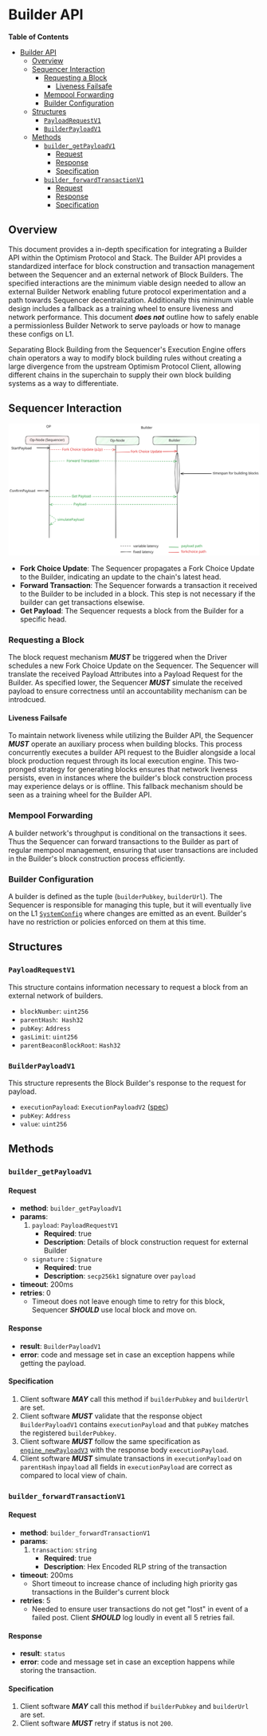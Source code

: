 # Builder API
<!-- START doctoc generated TOC please keep comment here to allow auto update -->
<!-- DON'T EDIT THIS SECTION, INSTEAD RE-RUN doctoc TO UPDATE -->
**Table of Contents**

- [Builder API](#builder-api)
  - [Overview](#overview)
  - [Sequencer Interaction](#sequencer-interaction)
    - [Requesting a Block](#requesting-a-block)
      - [Liveness Failsafe](#liveness-failsafe)
    - [Mempool Forwarding](#mempool-forwarding)
    - [Builder Configuration](#builder-configuration)
  - [Structures](#structures)
    - [`PayloadRequestV1`](#payloadrequestv1)
    - [`BuilderPayloadV1`](#builderpayloadv1)
  - [Methods](#methods)
    - [`builder_getPayloadV1`](#builder_getpayloadv1)
      - [Request](#request)
      - [Response](#response)
      - [Specification](#specification)
    - [`builder_forwardTransactionV1`](#builder_forwardtransactionv1)
      - [Request](#request-1)
      - [Response](#response-1)
      - [Specification](#specification-1)

<!-- END doctoc generated TOC please keep comment here to allow auto update -->

## Overview

This document provides a in-depth specification for integrating a Builder API within the Optimism Protocol and Stack. The Builder API provides a standardized interface for block construction and transaction management between the Sequencer and an external network of Block Builders. The specified interactions are the minimum viable design needed to allow an external Builder Network enabling future protocol experimentation and a path towards Sequencer decentralization. Additionally this minimum viable design includes a fallback as a training wheel to ensure liveness and network performance. This document ***does not*** outline how to safely enable a permissionless Builder Network to serve payloads or how to manage these configs on L1.

Separating Block Building from the Sequencer's Execution Engine offers chain operators a way to modify block building rules without creating a large divergence from the upstream Optimism Protocol Client, allowing different chains in the superchain to supply their own block building systems as a way to differentiate.

## Sequencer Interaction

![image](/specs/static/assets/builder_sequence_diagram.svg)

- **Fork Choice Update**: The Sequencer propagates a Fork Choice Update to the Builder, indicating an update to the chain's latest head.
- **Forward Transaction**: The Sequencer forwards a transaction it received to the Builder to be included in a block. This step is not necessary if the builder can get transactions elsewise.
- **Get Payload**: The Sequencer requests a block from the Builder for a specific head.

### Requesting a Block

The block request mechanism ***MUST*** be triggered when the Driver schedules a new Fork Choice Update on the Sequencer. The Sequencer will translate the received Payload Attributes into a Payload Request for the Builder. As specified lower, the Sequencer ***MUST*** simulate the received payload to ensure correctness until an accountability mechanism can be introdcued.

#### Liveness Failsafe

To maintain network liveness while utilizing the Builder API, the Sequencer ***MUST*** operate an auxiliary process when building blocks. This process concurrently executes a builder API request to the Buidler alongside a local block production request through its local execution engine. This two-pronged strategy for generating blocks ensures that network liveness persists, even in instances where the builder's block construction process may experience delays or is offline. This fallback mechanism should be seen as a training wheel for the Builder API.

### Mempool Forwarding

A builder network's throughput is conditional on the transactions it sees. Thus the Sequencer can forward transactions to the Builder as part of regular mempool management, ensuring that user transactions are included in the Builder's block construction process efficiently.

### Builder Configuration

A builder is defined as the tuple (`builderPubkey`, `builderUrl`). The Sequencer is responsible for managing this tuple, but it will eventually live on the L1 [`SystemConfig`](https://github.com/ethereum-optimism/specs/blob/main/specs/protocol/system_config.md) where changes are emitted as an event.  Builder's have no restriction or policies enforced on them at this time.

## Structures

### `PayloadRequestV1`

This structure contains information necessary to request a block from an external network of builders.

- `blockNumber`: `uint256`
- `parentHash`:  `Hash32`
- `pubKey`: `Address`
- `gasLimit`: `uint256`
- `parentBeaconBlockRoot`: `Hash32`

### `BuilderPayloadV1`

This structure represents the Block Builder's response to the request for payload.

- `executionPayload`: `ExecutionPayloadV2` ([spec](https://github.com/ethereum/execution-apis/blob/584905270d8ad665718058060267061ecfd79ca5/src/engine/shanghai.md#executionpayloadv2))
- `pubKey`: `Address`
- `value`: `uint256`

## Methods

### `builder_getPayloadV1`

#### Request

- **method**: `builder_getPayloadV1`
- **params**:
    1. `payload`: `PayloadRequestV1`
        - **Required**: true
        - **Description**: Details of block construction request for external Builder
  - `signature` : `Signature`
    - **Required**: true
    - **Description**: `secp256k1` signature over `payload`
- **timeout**: 200ms
- **retries**: 0
  - Timeout does not leave enough time to retry for this block, Sequencer ***SHOULD*** use local block and move on.

#### Response

- **result**: `BuilderPayloadV1`
- **error**: code and message set in case an exception happens while getting the payload.

#### Specification

1. Client software ***MAY*** call this method if `builderPubkey` and `builderUrl` are set.
2. Client software ***MUST*** validate that the response object `BuilderPayloadV1` contains `executionPayload` and that `pubKey` matches the registered `builderPubkey`.
3. Client software ***MUST*** follow the same specification as [`engine_newPayloadV3`](https://github.com/ethereum/execution-apis/blob/main/src/engine/cancun.md#executionpayloadv3) with the response body `executionPayload`.
4. Client software ***MUST*** simulate transactions in `executionPayload` on `parentHash` in`payload` all fields in `executionPayload` are correct as compared to local view of chain.

### `builder_forwardTransactionV1`

#### Request

- **method**: `builder_forwardTransactionV1`
- **params**:
    1. `transaction`: `string`
        - **Required**: true
        - **Description**: Hex Encoded RLP string of the transaction
- **timeout**: 200ms
  - Short timeout to increase chance of including high priority gas transactions in the Builder's current block
- **retries**: 5
  - Needed to ensure user transactions do not get "lost" in event of a failed post. Client ***SHOULD*** log loudly in event all 5 retries fail.

#### Response

- **result**: `status`
- **error**: code and message set in case an exception happens while storing the transaction.

#### Specification

1. Client software ***MAY*** call this method if `builderPubkey` and `builderUrl` are set.
2. Client software ***MUST*** retry if status is not `200`.